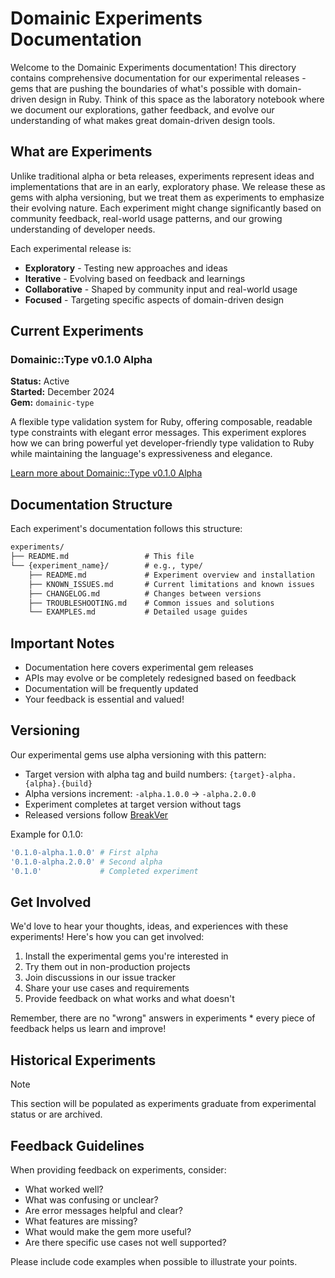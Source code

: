 # Domainic Experiments Documentation

Welcome to the Domainic Experiments documentation! This directory contains comprehensive documentation for our
experimental releases - gems that are pushing the boundaries of what's possible with domain-driven design in Ruby. Think
of this space as the laboratory notebook where we document our explorations, gather feedback, and evolve our
understanding of what makes great domain-driven design tools.

## What are Experiments

Unlike traditional alpha or beta releases, experiments represent ideas and implementations that are in an early,
exploratory phase. We release these as gems with alpha versioning, but we treat them as experiments to emphasize their
evolving nature. Each experiment might change significantly based on community feedback, real-world usage patterns, and
our growing understanding of developer needs.

Each experimental release is:

* **Exploratory** - Testing new approaches and ideas
* **Iterative** - Evolving based on feedback and learnings
* **Collaborative** - Shaped by community input and real-world usage
* **Focused** - Targeting specific aspects of domain-driven design

## Current Experiments

### Domainic::Type v0.1.0 Alpha

**Status:** Active  
**Started:** December 2024  
**Gem:** `domainic-type`

A flexible type validation system for Ruby, offering composable, readable type constraints with elegant error messages.
This experiment explores how we can bring powerful yet developer-friendly type validation to Ruby while maintaining the
language's expressiveness and elegance.

[Learn more about Domainic::Type v0.1.0 Alpha](./domainic-type-v0.1.0-alpha/README.md)

## Documentation Structure

Each experiment's documentation follows this structure:

```markdown
experiments/
├── README.md                 # This file
└── {experiment_name}/        # e.g., type/
    ├── README.md             # Experiment overview and installation
    ├── KNOWN_ISSUES.md       # Current limitations and known issues
    ├── CHANGELOG.md          # Changes between versions
    ├── TROUBLESHOOTING.md    # Common issues and solutions
    └── EXAMPLES.md           # Detailed usage guides
```

## Important Notes

* Documentation here covers experimental gem releases
* APIs may evolve or be completely redesigned based on feedback
* Documentation will be frequently updated
* Your feedback is essential and valued!

## Versioning

Our experimental gems use alpha versioning with this pattern:

* Target version with alpha tag and build numbers: `{target}-alpha.{alpha}.{build}`
* Alpha versions increment: `-alpha.1.0.0` → `-alpha.2.0.0`
* Experiment completes at target version without tags
* Released versions follow [BreakVer](https://www.taoensso.com/break-versioning)

Example for 0.1.0:

```ruby
'0.1.0-alpha.1.0.0' # First alpha
'0.1.0-alpha.2.0.0' # Second alpha
'0.1.0'             # Completed experiment
```

## Get Involved

We'd love to hear your thoughts, ideas, and experiences with these experiments! Here's how you can get involved:

1. Install the experimental gems you're interested in
2. Try them out in non-production projects
3. Join discussions in our issue tracker
4. Share your use cases and requirements
5. Provide feedback on what works and what doesn't

Remember, there are no "wrong" answers in experiments * every piece of feedback helps us learn and improve!

## Historical Experiments

> [!NOTE]
> This section will be populated as experiments graduate from experimental status or are archived.

## Feedback Guidelines

When providing feedback on experiments, consider:

* What worked well?
* What was confusing or unclear?
* Are error messages helpful and clear?
* What features are missing?
* What would make the gem more useful?
* Are there specific use cases not well supported?

Please include code examples when possible to illustrate your points.
